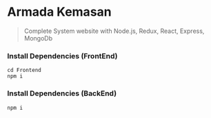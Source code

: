 # Armada Kemasan

> Complete System website with Node.js, Redux, React, Express, MongoDb

### Install Dependencies (FrontEnd)

```
cd Frontend
npm i
```

### Install Dependencies (BackEnd)

```
npm i
```
